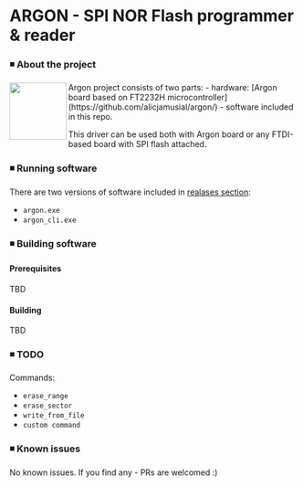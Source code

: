 # ARGON - SPI NOR Flash programmer & reader

### ◾ About the project

<img align="left" width="100" height="100" src="http://alicja.space/argon-logo.png"> 
Argon project consists of two parts: 
- hardware: [Argon board based on FT2232H microcontroller](https://github.com/alicjamusial/argon/)
- software included in this repo.

This driver can be used both with Argon board or any FTDI-based board with SPI flash attached.

### ◾ Running software
There are two versions of software included in [realases section]():
- `argon.exe`
- `argon_cli.exe`

### ◾ Building software
#### Prerequisites
TBD
#### Building
TBD

### ◾ TODO
Commands:
- `erase_range`
- `erase_sector`
- `write_from_file`
- `custom command`

### ◾ Known issues
No known issues. If you find any - PRs are welcomed :)